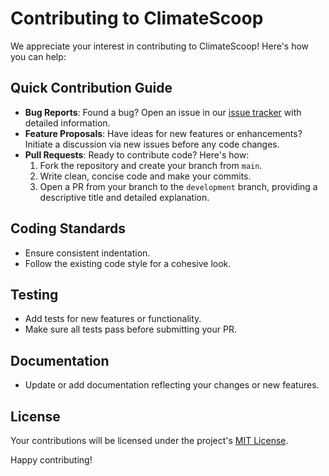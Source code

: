 # Contributing to ClimateScoop

We appreciate your interest in contributing to ClimateScoop! Here's how you can help:

## Quick Contribution Guide

- **Bug Reports**: Found a bug? Open an issue in our [issue tracker](https://github.com/olicoding/ClimateScoop/issues) with detailed information.
- **Feature Proposals**: Have ideas for new features or enhancements? Initiate a discussion via new issues before any code changes.
- **Pull Requests**: Ready to contribute code? Here's how:
  1. Fork the repository and create your branch from `main`.
  2. Write clean, concise code and make your commits.
  3. Open a PR from your branch to the `development` branch, providing a descriptive title and detailed explanation.

## Coding Standards

- Ensure consistent indentation.
- Follow the existing code style for a cohesive look.

## Testing

- Add tests for new features or functionality.
- Make sure all tests pass before submitting your PR.

## Documentation

- Update or add documentation reflecting your changes or new features.

## License

Your contributions will be licensed under the project's [MIT License](LICENSE.md).

Happy contributing!
